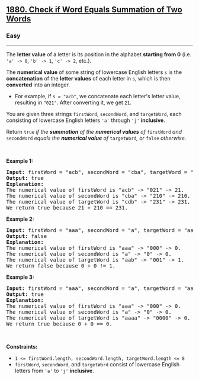 <h2><a href="https://leetcode.com/problems/check-if-word-equals-summation-of-two-words/">1880. Check if Word Equals Summation of Two Words</a></h2><h3>Easy</h3><hr><div><p>The <strong>letter value</strong> of a letter is its position in the alphabet <strong>starting from 0</strong> (i.e. <code>'a' -&gt; 0</code>, <code>'b' -&gt; 1</code>, <code>'c' -&gt; 2</code>, etc.).</p>

<p>The <strong>numerical value</strong> of some string of lowercase English letters <code>s</code> is the <strong>concatenation</strong> of the <strong>letter values</strong> of each letter in <code>s</code>, which is then <strong>converted</strong> into an integer.</p>

<ul>
	<li>For example, if <code>s = "acb"</code>, we concatenate each letter's letter value, resulting in <code>"021"</code>. After converting it, we get <code>21</code>.</li>
</ul>

<p>You are given three strings <code>firstWord</code>, <code>secondWord</code>, and <code>targetWord</code>, each consisting of lowercase English letters <code>'a'</code> through <code>'j'</code> <strong>inclusive</strong>.</p>

<p>Return <code>true</code> <em>if the <strong>summation</strong> of the <strong>numerical values</strong> of </em><code>firstWord</code><em> and </em><code>secondWord</code><em> equals the <strong>numerical value</strong> of </em><code>targetWord</code><em>, or </em><code>false</code><em> otherwise.</em></p>

<p>&nbsp;</p>
<p><strong class="example">Example 1:</strong></p>

<pre><strong>Input:</strong> firstWord = "acb", secondWord = "cba", targetWord = "cdb"
<strong>Output:</strong> true
<strong>Explanation:</strong>
The numerical value of firstWord is "acb" -&gt; "021" -&gt; 21.
The numerical value of secondWord is "cba" -&gt; "210" -&gt; 210.
The numerical value of targetWord is "cdb" -&gt; "231" -&gt; 231.
We return true because 21 + 210 == 231.
</pre>

<p><strong class="example">Example 2:</strong></p>

<pre><strong>Input:</strong> firstWord = "aaa", secondWord = "a", targetWord = "aab"
<strong>Output:</strong> false
<strong>Explanation:</strong> 
The numerical value of firstWord is "aaa" -&gt; "000" -&gt; 0.
The numerical value of secondWord is "a" -&gt; "0" -&gt; 0.
The numerical value of targetWord is "aab" -&gt; "001" -&gt; 1.
We return false because 0 + 0 != 1.
</pre>

<p><strong class="example">Example 3:</strong></p>

<pre><strong>Input:</strong> firstWord = "aaa", secondWord = "a", targetWord = "aaaa"
<strong>Output:</strong> true
<strong>Explanation:</strong> 
The numerical value of firstWord is "aaa" -&gt; "000" -&gt; 0.
The numerical value of secondWord is "a" -&gt; "0" -&gt; 0.
The numerical value of targetWord is "aaaa" -&gt; "0000" -&gt; 0.
We return true because 0 + 0 == 0.
</pre>

<p>&nbsp;</p>
<p><strong>Constraints:</strong></p>

<ul>
	<li><code>1 &lt;= firstWord.length, </code><code>secondWord.length, </code><code>targetWord.length &lt;= 8</code></li>
	<li><code>firstWord</code>, <code>secondWord</code>, and <code>targetWord</code> consist of lowercase English letters from <code>'a'</code> to <code>'j'</code> <strong>inclusive</strong>.</li>
</ul>
</div>